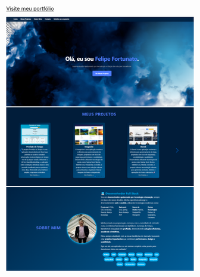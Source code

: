 [Visite meu portfólio](https://felipefortunato.site/)



![Imagem1](https://raw.githubusercontent.com/felipefortu33/Portif-lio/refs/heads/master/Captura%20de%20tela%202025-03-18%20125226.png)
![Imagem2](https://raw.githubusercontent.com/felipefortu33/Portif-lio/refs/heads/master/Captura%20de%20tela%202025-03-18%20125236.png)
![Imagem3](https://raw.githubusercontent.com/felipefortu33/Portif-lio/refs/heads/master/Captura%20de%20tela%202025-03-18%20125246.png)
